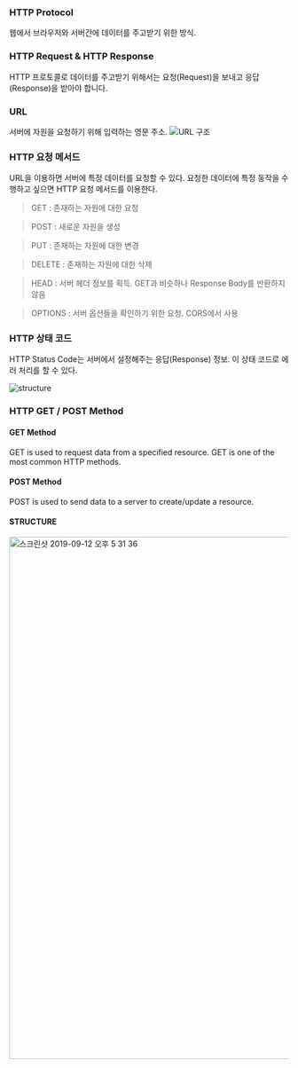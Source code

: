 
### HTTP Protocol

웹에서 브라우저와 서버간에 데이터를 주고받기 위한 방식.

### HTTP Request & HTTP Response
HTTP 프로토콜로 데이터를 주고받기 위해서는 요청(Request)을 보내고 응답(Response)을 받아야 합니다.

### URL 
서버에 자원을 요청하기 위해 입력하는 영문 주소.
![URL 구조](https://joshua1988.github.io/images/posts/web/http/url-structure.png )
### HTTP 요청 메서드
URL을 이용하면 서버에 특정 데이터를 요청할 수 있다. 
요청한 데이터에 특정 동작을 수행하고 싶으면 HTTP 요청 메서드를 이용한다.


>GET : 존재하는 자원에 대한 요청

>POST : 새로운 자원을 생성

>PUT : 존재하는 자원에 대한 변경

>DELETE : 존재하는 자원에 대한 삭제

>HEAD : 서버 헤더 정보를 획득. GET과 비슷하나 Response Body를 반환하지 않음

>OPTIONS : 서버 옵션들을 확인하기 위한 요청. CORS에서 사용

### HTTP 상태 코드
HTTP Status Code는 서버에서 설정해주는 응답(Response) 정보.
이 상태 코드로 에러 처리를 할 수 있다.

![structure](https://joshua1988.github.io/images/posts/web/http/http-full-structure.png)

### HTTP GET / POST Method

#### GET Method
GET is used to request data from a specified resource.
GET is one of the most common HTTP methods.

#### POST Method
POST is used to send data to a server to create/update a resource.

#### STRUCTURE

<img width="942" alt="스크린샷 2019-09-12 오후 5 31 36" src="https://user-images.githubusercontent.com/48753593/64767731-32ba1a00-d583-11e9-9e0a-46385afcfc00.png">

